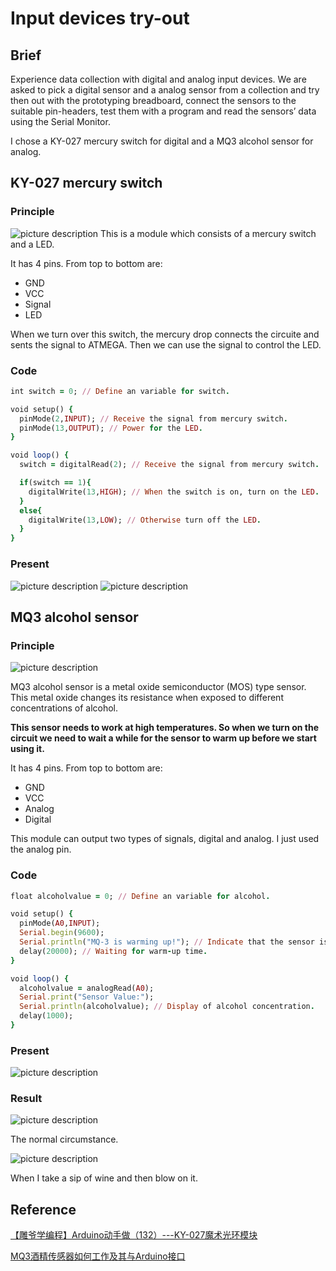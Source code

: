 # Input devices try-out

## Brief
Experience data collection with digital and analog input devices. We are asked to pick a digital sensor and a analog sensor from a collection and try then out with the prototyping breadboard, connect the sensors to the suitable pin-headers,  test them with a program and read the sensors’ data using the Serial Monitor. 

I chose a KY-027 mercury switch for digital and a MQ3 alcohol sensor for analog.

## KY-027 mercury switch

### Principle
![picture description](./images/KY027.jpg)
This is a module which consists of a mercury switch and a LED.

It has 4 pins. From top to bottom are:
* GND
* VCC
* Signal
* LED

When we turn over this switch, the mercury drop connects the circuite and sents the signal to ATMEGA. Then we can use the signal to control the LED.

### Code
```ruby
int switch = 0; // Define an variable for switch.

void setup() {
  pinMode(2,INPUT); // Receive the signal from mercury switch.
  pinMode(13,OUTPUT); // Power for the LED.
}

void loop() {
  switch = digitalRead(2); // Receive the signal from mercury switch.

  if(switch == 1){
    digitalWrite(13,HIGH); // When the switch is on, turn on the LED.
  }
  else{
    digitalWrite(13,LOW); // Otherwise turn off the LED.
  }
}
```

### Present
![picture description](./images/mercuryswitch.jpg)
![picture description](./images/mercuryswitch1.jpg)

## MQ3 alcohol sensor

### Principle
![picture description](./images/MQ3.png)

MQ3 alcohol sensor is a metal oxide semiconductor (MOS) type sensor. This metal oxide changes its resistance when exposed to different concentrations of alcohol. 

**This sensor needs to work at high temperatures. So when we turn on the circuit we need to wait a while for the sensor to warm up before we start using it.**

It has 4 pins. From top to bottom are:
* GND
* VCC
* Analog
* Digital

This module can output two types of signals, digital and analog. I just used the analog pin.

### Code
```ruby
float alcoholvalue = 0; // Define an variable for alcohol.

void setup() {
  pinMode(A0,INPUT);
  Serial.begin(9600);
  Serial.println("MQ-3 is warming up!"); // Indicate that the sensor is warming up.
  delay(20000); // Waiting for warm-up time.
}

void loop() {
  alcoholvalue = analogRead(A0);
  Serial.print("Sensor Value:");
  Serial.println(alcoholvalue); // Display of alcohol concentration.
  delay(1000);
}
```

### Present
![picture description](./images/alcholsensor.jpg)

### Result
![picture description](./images/sensorvalue.png)

The normal circumstance.

![picture description](./images/sensorvalue2.png)

When I take a sip of wine and then blow on it.

## Reference
[【雕爷学编程】Arduino动手做（132）---KY-027魔术光环模块](https://zhuanlan.zhihu.com/p/640036912)

[MQ3酒精传感器如何工作及其与Arduino接口](https://zhuanlan.zhihu.com/p/340078614)
